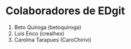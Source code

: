# Colaboradores de EDgit

1. Beto Quiroga (betoquiroga)
2. Luis Enco (crealhex)
3. Carolina Tarapues (CaroChirivi)